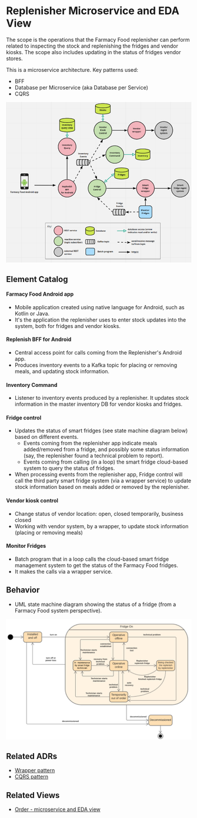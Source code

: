 # Replenisher Microservice and EDA View 
The scope is the operations that the Farmacy Food replenisher can perform related to inspecting the stock and replenishing 
the fridges and vendor kiosks. The scope also includes updating in the status of fridges vendor stores. 

This is a microservice architecture. Key patterns used:
- BFF
- Database per Microservice (aka Database per Service)
- CQRS 

![Replenisher microservice and eda view](../images/replenish-microservice-eda-view-primary.png)

## Element Catalog 

#### Farmacy Food Android app
- Mobile application created using native language for Android, such as Kotlin or Java.
- It's the application the replenisher uses to enter stock updates into the system, both for fridges and vendor kiosks.  

#### Replenish BFF for Android
- Central access point for calls coming from the Replenisher's Android app.
- Produces inventory events to a Kafka topic for placing or removing meals, and updating stock information.

#### Inventory Command
- Listener to inventory events produced by a replenisher. It updates stock information in the master inventory DB for vendor kiosks and fridges. 

#### Fridge control
- Updates the status of smart fridges (see state machine diagram below) based on different events. 
    - Events coming from the replenisher app indicate meals added/removed from a fridge, and possibly some status information (say, 
    the replenisher found a technical problem to report).
    - Events coming from calling (in a loop) the smart fridge cloud-based system to query the status of fridges.  
- When processing events from the replenisher app, Fridge control will call the third party smart fridge system 
(via a wrapper service) to update stock information based on meals added or removed by the replenisher. 

#### Vendor kiosk control
- Change status of vendor location: open, closed temporarily, business closed
- Working with vendor system, by a wrapper, to update stock information (placing or removing meals)

#### Monitor Fridges
- Batch program that in a loop calls the cloud-based smart fridge management system to get the status of the Farmacy
Food fridges. 
- It makes the calls via a wrapper service. 

## Behavior
- UML state machine diagram showing the status of a fridge (from a Farmacy Food system perspective).

![State machine of fridges](../images/replenish-microservices-eda-state-machine.png)
 
## Related ADRs 
- [Wrapper pattern](../ADRs/ADR003-wrapper-pattern.md)
- [CQRS pattern](../ADRs/ADR004-cqrs-pattern.md)

## Related Views
- [Order - microservice and EDA view](order-microservice-eda-view.md) 
